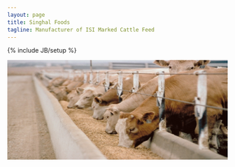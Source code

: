 ```yaml
---
layout: page
title: Singhal Foods
tagline: Manufacturer of ISI Marked Cattle Feed
---
```

{% include JB/setup %}

<img src="assets/livestock-feed (3).jpg" alt="Cattles"/>
